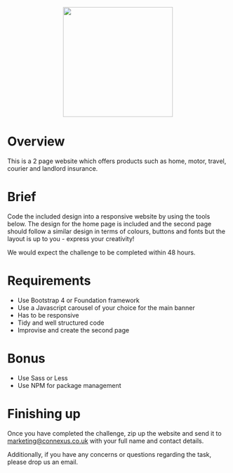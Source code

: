 <p align="center">
  <img width="250" src="http://www.theconnexusgroup.co.uk/images/logo_connexus_large.png">
</p>

# Overview

This is a 2 page website which offers products such as home, motor, travel, courier and landlord insurance.

# Brief

Code the included design into a responsive website by using the tools below. The design for the home page is included and the second page should follow a similar design in terms of colours, buttons and fonts but the layout is up to you - express your creativity!

We would expect the challenge to be completed within 48 hours.

# Requirements

- Use Bootstrap 4 or Foundation framework
- Use a Javascript carousel of your choice for the main banner
- Has to be responsive
- Tidy and well structured code
- Improvise and create the second page

# Bonus

- Use Sass or Less
- Use NPM for package management

# Finishing up

Once you have completed the challenge, zip up the website and send it to [marketing@connexus.co.uk](mailto:marketing@connexus.co.uk) with your full name and contact details.

Additionally, if you have any concerns or questions regarding the task, please drop us an email.
